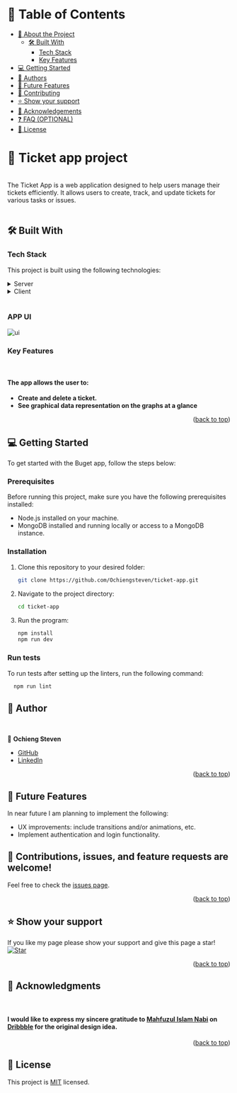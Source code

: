 <a name="readme-top"></a>

# 📗 Table of Contents

- [📖 About the Project](#about-project)
  - [🛠 Built With](#built-with)
    - [Tech Stack](#tech-stack)
    - [Key Features](#key-features)
    <!-- - [🚀 Live Demo](#live-demo) -->
- [💻 Getting Started](#getting-started)
- [👥 Authors](#authors)
- [🔭 Future Features](#future-features)
- [🤝 Contributing](#contributing)
- [⭐️ Show your support](#support)
- [🙏 Acknowledgements](#acknowledgements)
- [❓ FAQ (OPTIONAL)](#faq)
- [📝 License](#license)

# 📖 Ticket app project <a name="about-project"></a>

<br>
The Ticket App is a web application designed to help users manage their tickets efficiently. It allows users to create, track, and update tickets for various tasks or issues.<br>
<br>

## 🛠 Built With <a name="built-with"></a><br>

### Tech Stack

This project is built using the following technologies:

<details>
<summary>Server</summary>
  <ul>
    <li>Node.js: JavaScript runtime environment.</li>
    <li>Next.js: JavaScript library for building back end.</li>
    <li>MongoDB: NoSQL database for storing ticket data.</li>
    <li>Mongoose: MongoDB object modeling tool for Node.js.</li>
  </ul>
</details>

<details>
<summary>Client</summary>
  <ul>
    <li>React: JavaScript library for building user interfaces.</li>
    <li>Tailwind CSS: Utility-first CSS framework for styling components.</li>
    <li>D3.js: JavaScript library for creating interactive data visualizations.</li>
  </ul>
</details>

<br>

### APP UI

![ui](https://github.com/Ochiengsteven/ticket-app/assets/91716656/0f8e5dfb-04fb-4e6e-92e0-d3231ee39760)

### Key Features <a name="key-features"></a>

<br>

#### The app allows the user to:

- **Create and delete a ticket.**
- **See graphical data representation on the graphs at a glance**

<p align="right">(<a href="#readme-top">back to top</a>)</p>

## 💻 Getting Started <a name="getting-started"></a>

To get started with the Buget app, follow the steps below:

### Prerequisites

Before running this project, make sure you have the following prerequisites installed:

- Node.js installed on your machine.
- MongoDB installed and running locally or access to a MongoDB instance.

### Installation <a name="installation"></a>

1. Clone this repository to your desired folder:

   ```sh
   git clone https://github.com/Ochiengsteven/ticket-app.git

   ```

2. Navigate to the project directory:

   ```sh
   cd ticket-app

   ```

3. Run the program:
   ```sh
   npm install
   npm run dev
   ```

### Run tests

To run tests after setting up the linters, run the following command:

```sh
  npm run lint
```

## 👥 Author <a name="authors"></a>

<br>

👤 **Ochieng Steven**

- [GitHub](https://github.com/Ochiengsteven)
- [LinkedIn](https://www.linkedin.com/in/ochiengotienos)

<p align="right">(<a href="#readme-top">back to top</a>)</p>

## 🔭 Future Features <a name="future-features"></a>

In near future I am planning to implement the following:

  <ul>
    <li>UX improvements: include transitions and/or animations, etc.</li>
    <li>Implement authentication and login functionality.</li>
  </ul>

## 🤝 Contributions, <a name="contributing"></a>issues, and feature requests are welcome!

Feel free to check the [issues page](https://github.com/Ochiengsteven/ticket-app/issues).

<p align="right">(<a href="#readme-top">back to top</a>)</p>

## ⭐️ Show your support <a name="support"></a>

If you like my page please show your support and give this page a star!
<br>
[![Star](https://img.shields.io/github/stars/agneta1991/Budget-app-capstone?style=social)](https://github.com/Ochiengsteven/ticket-app)

<p align="right">(<a href="#readme-top">back to top</a>)</p>

## 🙏 Acknowledgments <a name="acknowledgements"></a>

<br>

#### **I would like to express my sincere gratitude to [Mahfuzul Islam Nabi](https://dribbble.com/mahfuzulnabil) on [Dribbble](https://dribbble.com/shots/22337767-Ticket-Management-Web-App-Dashboard) for the original design idea.**

<p align="right">(<a href="#readme-top">back to top</a>)</p>

## 📝 License <a name="license"></a>

This project is [MIT](./LICENSE) licensed.
